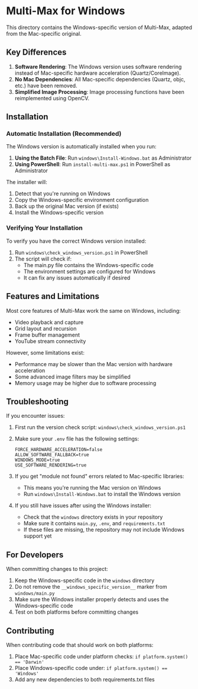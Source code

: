 # Multi-Max for Windows

This directory contains the Windows-specific version of Multi-Max, adapted from the Mac-specific original.

## Key Differences

1. **Software Rendering**: The Windows version uses software rendering instead of Mac-specific hardware acceleration (Quartz/CoreImage).
2. **No Mac Dependencies**: All Mac-specific dependencies (Quartz, objc, etc.) have been removed.
3. **Simplified Image Processing**: Image processing functions have been reimplemented using OpenCV.

## Installation

### Automatic Installation (Recommended)

The Windows version is automatically installed when you run:

1. **Using the Batch File**: Run `windows\Install-Windows.bat` as Administrator
2. **Using PowerShell**: Run `install-multi-max.ps1` in PowerShell as Administrator

The installer will:
1. Detect that you're running on Windows
2. Copy the Windows-specific environment configuration
3. Back up the original Mac version (if exists)
4. Install the Windows-specific version

### Verifying Your Installation

To verify you have the correct Windows version installed:

1. Run `windows\check_windows_version.ps1` in PowerShell
2. The script will check if:
   - The main.py file contains the Windows-specific code
   - The environment settings are configured for Windows
   - It can fix any issues automatically if desired

## Features and Limitations

Most core features of Multi-Max work the same on Windows, including:
- Video playback and capture
- Grid layout and recursion
- Frame buffer management
- YouTube stream connectivity

However, some limitations exist:
- Performance may be slower than the Mac version with hardware acceleration
- Some advanced image filters may be simplified
- Memory usage may be higher due to software processing

## Troubleshooting

If you encounter issues:

1. First run the version check script: `windows\check_windows_version.ps1`

2. Make sure your `.env` file has the following settings:
   ```
   FORCE_HARDWARE_ACCELERATION=false
   ALLOW_SOFTWARE_FALLBACK=true
   WINDOWS_MODE=true
   USE_SOFTWARE_RENDERING=true
   ```

3. If you get "module not found" errors related to Mac-specific libraries:
   - This means you're running the Mac version on Windows
   - Run `windows\Install-Windows.bat` to install the Windows version
   
4. If you still have issues after using the Windows installer:
   - Check that the `windows` directory exists in your repository
   - Make sure it contains `main.py`, `.env`, and `requirements.txt`
   - If these files are missing, the repository may not include Windows support yet

## For Developers

When committing changes to this project:

1. Keep the Windows-specific code in the `windows` directory
2. Do not remove the `__windows_specific_version__` marker from `windows/main.py`
3. Make sure the Windows installer properly detects and uses the Windows-specific code
4. Test on both platforms before committing changes

## Contributing

When contributing code that should work on both platforms:
1. Place Mac-specific code under platform checks: `if platform.system() == 'Darwin'`
2. Place Windows-specific code under: `if platform.system() == 'Windows'`
3. Add any new dependencies to both requirements.txt files 